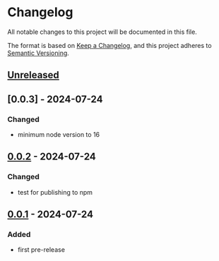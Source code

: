 # Changelog

All notable changes to this project will be documented in this file.

The format is based on [Keep a Changelog](https://keepachangelog.com/en/1.1.0/),
and this project adheres to [Semantic Versioning](https://semver.org/spec/v2.0.0.html).

## [Unreleased]

## [0.0.3] - 2024-07-24

### Changed

- minimum node version to 16

## [0.0.2] - 2024-07-24

### Changed

- test for publishing to npm

## [0.0.1] - 2024-07-24

### Added

- first pre-release

[unreleased]: https://github.com/locr-company/Leaflet.GridLayer.VMS2/compare/v0.0.3...HEAD
[0.0.2]: https://github.com/locr-company/Leaflet.GridLayer.VMS2/compare/v0.0.2...v0.0.3
[0.0.2]: https://github.com/locr-company/Leaflet.GridLayer.VMS2/compare/v0.0.1...v0.0.2
[0.0.1]: https://github.com/locr-company/Leaflet.GridLayer.VMS2/releases/tag/v0.0.1